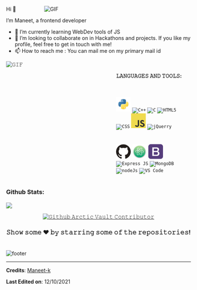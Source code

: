 Hi 👋
<img align="right" alt="GIF" src="https://raw.githubusercontent.com/Maneet-k/Maneet-k/main/ManeetKhaira369.gif" width="400"/>

I’m Maneet, a frontend developer
- 🌱 I’m currently learning WebDev tools of JS
- 💞️ I’m looking to collaborate on in Hackathons and projects. If you like my profile, feel free to get in touch with me!
- 📫 How to reach me : You can mail me on my primary mail id

<a target="_blank"><img align="left" height="300" width="300" alt="𝙶𝙸𝙵" src="https://github.com/JayantGoel001/JayantGoel001/blob/master/GIF/github.gif"></a>
<br/>

**𝙻𝙰𝙽𝙶𝚄𝙰𝙶𝙴𝚂 𝙰𝙽𝙳 𝚃𝙾𝙾𝙻𝚂:**  
<br/>
<br/>

<code><img height="40" width="40" alt="Python" src="https://raw.githubusercontent.com/github/explore/80688e429a7d4ef2fca1e82350fe8e3517d3494d/topics/python/python.png"></code>
<code><img height="40" width="40" alt="C++" src="https://www.naveedashfaq.me/img/c++.png"></code>
<code><img height="40" width="40" alt="C" src="https://cdn.iconscout.com/icon/free/png-512/c-programming-569564.png"></code>
<code><img height="40" width="40" alt="HTML5" src="https://icongr.am/devicon/html5-original.svg?size=31&color=currentColor"></code>
<code><img height="40" width="40" alt="CSS" src="https://cdn.iconscout.com/icon/free/png-256/css-131-722685.png"></code>
<code><img height="40" width="40" src="https://raw.githubusercontent.com/github/explore/80688e429a7d4ef2fca1e82350fe8e3517d3494d/topics/javascript/javascript.png"></code>
<code><img height="40" width="40" alt="jQuerry" src="https://icongr.am/devicon/jquery-original-wordmark.svg?size=128&color=currentColor"></code>
#
<code><img height="40" width="40" alt="Github" src="https://raw.githubusercontent.com/github/explore/80688e429a7d4ef2fca1e82350fe8e3517d3494d/topics/github-api/github-api.png"></code>
<code><img height="40" width="40" alt="Atom" src="https://raw.githubusercontent.com/github/explore/80688e429a7d4ef2fca1e82350fe8e3517d3494d/topics/atom/atom.png"></code>
<code><img height="40" width="40" alt="Bootstrap" src="https://raw.githubusercontent.com/github/explore/80688e429a7d4ef2fca1e82350fe8e3517d3494d/topics/bootstrap/bootstrap.png"></code>
<code><img height="40" width="40" alt="Express JS" src="https://encrypted-tbn0.gstatic.com/images?q=tbn:ANd9GcRT1PKsfJXnxOqnTRiIZ8VcdJDYBXD-qZnnpw&usqp=CAU"></code>
<code><img height="40" width="40" alt="MongoDB" src="https://cdn.iconscout.com/icon/free/png-512/mongodb-3-1175138.png"></code>
<code><img height="40" width="40" alt="nodeJs" src="https://icongr.am/devicon/nodejs-original.svg?size=128&color=currentColor"></code>
<code><img height="40" width="40" alt="VS Code" src="https://icongr.am/devicon/visualstudio-plain.svg?size=31&color=currentColor"></code>
<br/>

#

### Github Stats:

<a href="">
  <img align="center" src="https://github-readme-stats.vercel.app/api/top-langs/?username=Maneet-k&layout=compact&title_color=007bff&text_color=e7e7e7&icon_color=007bff&bg_color=171c28" />
</a>
<p align="center">
  <a href="https://archiveprogram.github.com/">
    <img alt="𝙶𝚒𝚝𝚑𝚞𝚋 𝙰𝚛𝚌𝚝𝚒𝚌 𝚅𝚊𝚞𝚕𝚝 𝙲𝚘𝚗𝚝𝚛𝚒𝚋𝚞𝚝𝚘𝚛" src = "https://github.com/JayantGoel001/JayantGoel001/blob/master/GIF/arctic.gif" width="100px" height="100px">
  </a>
</p>


<div align="center">

### 𝚂𝚑𝚘𝚠 𝚜𝚘𝚖𝚎 ❤️ 𝚋𝚢 𝚜𝚝𝚊𝚛𝚛𝚒𝚗𝚐 𝚜𝚘𝚖𝚎 𝚘𝚏 𝚝𝚑𝚎 𝚛𝚎𝚙𝚘𝚜𝚒𝚝𝚘𝚛𝚒𝚎𝚜!

</div>

#

![footer](https://github.com/JayantGoel001/JayantGoel001/blob/master/PNG/footer.png)


-----
**Credits**: [Maneet-k](https://github.com/Maneet-k)

**Last Edited on**: 12/10/2021
<!---
Maneet-k/Maneet-k is a ✨ special ✨ repository because its `README.md` (this file) appears on your GitHub profile.
You can click the Preview link to take a look at your changes.
--->
